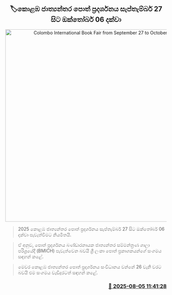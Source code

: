 <p align='center'><b><h2 align='center' title='Colombo International Book Fair from September 27 to October 06'>🏷කොළඹ ජාත්‍යන්තර පොත් ප්‍රදර්ශනය සැප්තැම්බර් 27 සිට ඔක්තෝබර් 06 දක්වා</h2></b></p>
<p align='center'><img src='https://helakuru.sgp1.cdn.digitaloceanspaces.com/esana/images/lib/colombo-book-fair-2025-n.jpg' width='600' alt='Colombo International Book Fair from September 27 to October 06'></p>

> 2025 කොළඹ ජාත්‍යන්තර පොත් ප්‍රදර්ශනය සැප්තැම්බර් 27 සිට ඔක්තෝබර් 06 දක්වා පැවැත්වීමට නියමිතයි.

> ඒ අනුව, පොත් ප්‍රදර්ශනය බණ්ඩාරනායක ජාත්‍යන්තර සම්මන්ත්‍රණ ශාලා පරිශ්‍රයේදී (BMICH) පැවැත්වෙන බවයි ශ්‍රී ලංකා පොත් ප්‍රකාශකයන්ගේ සංගමය සඳහන් කළේ.

> මෙවර කොළඹ ජාත්‍යන්තර පොත් ප්‍රදර්ශනය සංවිධානය වන්නේ 26 වැනි වරට බවයි එම සංගමය වැඩිදුරටත් සඳහන් කළේ.



<h3 align='right'><a href='https://www.helakuru.lk/esana/p/112450/'>📅 2025-08-05 11:41:28</a></h3>
